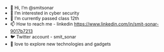 - 👋 Hi, I’m @smitsonar
- 👀 I’m interested in cyber security
- 🌱 I’m currently passed class 12th
- 📫 How to reach me - linkedin 
https://www.linkedin.com/in/smit-sonar-9017b7213
- 🐦 Twitter account - smit_sonar
- 🤯 love to explore new technologies and gadgets

<!---
smitsonar/smitsonar is a ✨ special ✨ repository because its `README.md` (this file) appears on your GitHub profile.
You can click the Preview link to take a look at your changes.
--->
